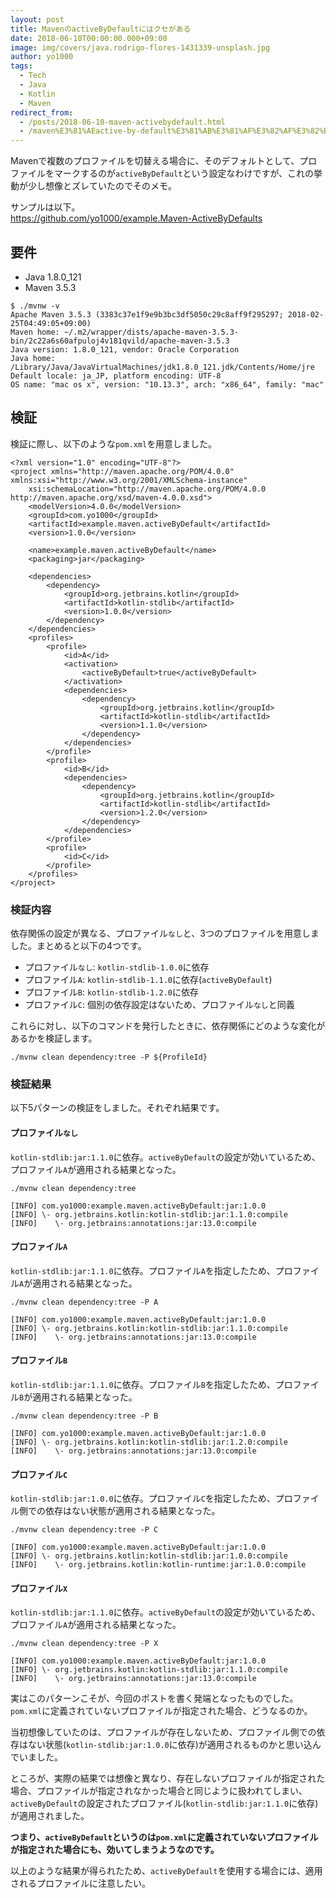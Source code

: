 ```yaml
---
layout: post
title: MavenのactiveByDefaultにはクセがある
date: 2018-06-10T00:00:00.000+09:00
image: img/covers/java.rodrigo-flores-1431339-unsplash.jpg
author: yo1000
tags:
  - Tech
  - Java
  - Kotlin
  - Maven
redirect_from:
  - /posts/2018-06-10-maven-activebydefault.html
  - /maven%E3%81%AEactive-by-default%E3%81%AB%E3%81%AF%E3%82%AF%E3%82%BB%E3%81%8C%E3%81%82%E3%82%8B
---
```


Mavenで複数のプロファイルを切替える場合に、そのデフォルトとして、プロファイルをマークするのが`activeByDefault`という設定なわけですが、これの挙動が少し想像とズレていたのでそのメモ。

サンプルは以下。<br>
https://github.com/yo1000/example.Maven-ActiveByDefaults


## 要件
- Java 1.8.0_121
- Maven 3.5.3

```
$ ./mvnw -v
Apache Maven 3.5.3 (3383c37e1f9e9b3bc3df5050c29c8aff9f295297; 2018-02-25T04:49:05+09:00)
Maven home: ~/.m2/wrapper/dists/apache-maven-3.5.3-bin/2c22a6s60afpuloj4v181qvild/apache-maven-3.5.3
Java version: 1.8.0_121, vendor: Oracle Corporation
Java home: /Library/Java/JavaVirtualMachines/jdk1.8.0_121.jdk/Contents/Home/jre
Default locale: ja_JP, platform encoding: UTF-8
OS name: "mac os x", version: "10.13.3", arch: "x86_64", family: "mac"
```


## 検証
検証に際し、以下のような`pom.xml`を用意しました。

```xml{numberLines:true}
<?xml version="1.0" encoding="UTF-8"?>
<project xmlns="http://maven.apache.org/POM/4.0.0" xmlns:xsi="http://www.w3.org/2001/XMLSchema-instance"
	xsi:schemaLocation="http://maven.apache.org/POM/4.0.0 http://maven.apache.org/xsd/maven-4.0.0.xsd">
    <modelVersion>4.0.0</modelVersion>
    <groupId>com.yo1000</groupId>
    <artifactId>example.maven.activeByDefault</artifactId>
    <version>1.0.0</version>

    <name>example.maven.activeByDefault</name>
    <packaging>jar</packaging>

    <dependencies>
        <dependency>
            <groupId>org.jetbrains.kotlin</groupId>
            <artifactId>kotlin-stdlib</artifactId>
            <version>1.0.0</version>
        </dependency>
    </dependencies>
    <profiles>
        <profile>
            <id>A</id>
            <activation>
                <activeByDefault>true</activeByDefault>
            </activation>
            <dependencies>
                <dependency>
                    <groupId>org.jetbrains.kotlin</groupId>
                    <artifactId>kotlin-stdlib</artifactId>
                    <version>1.1.0</version>
                </dependency>
            </dependencies>
        </profile>
        <profile>
            <id>B</id>
            <dependencies>
                <dependency>
                    <groupId>org.jetbrains.kotlin</groupId>
                    <artifactId>kotlin-stdlib</artifactId>
                    <version>1.2.0</version>
                </dependency>
            </dependencies>
        </profile>
        <profile>
            <id>C</id>
        </profile>
    </profiles>
</project>
```


### 検証内容
依存関係の設定が異なる、プロファイル`なし`と、3つのプロファイルを用意しました。まとめると以下の4つです。

- プロファイル`なし`: `kotlin-stdlib-1.0.0`に依存
- プロファイル`A`: `kotlin-stdlib-1.1.0`に依存(`activeByDefault`)
- プロファイル`B`: `kotlin-stdlib-1.2.0`に依存
- プロファイル`C`: 個別の依存設定はないため、プロファイル`なし`と同義

これらに対し、以下のコマンドを発行したときに、依存関係にどのような変化があるかを検証します。

```
./mvnw clean dependency:tree -P ${ProfileId}
```


### 検証結果
以下5パターンの検証をしました。それぞれ結果です。


#### プロファイル`なし`
`kotlin-stdlib:jar:1.1.0`に依存。`activeByDefault`の設定が効いているため、プロファイル`A`が適用される結果となった。

```sh{4}
./mvnw clean dependency:tree

[INFO] com.yo1000:example.maven.activeByDefault:jar:1.0.0
[INFO] \- org.jetbrains.kotlin:kotlin-stdlib:jar:1.1.0:compile
[INFO]    \- org.jetbrains:annotations:jar:13.0:compile
```


#### プロファイル`A`
`kotlin-stdlib:jar:1.1.0`に依存。プロファイル`A`を指定したため、プロファイル`A`が適用される結果となった。

```sh{4}
./mvnw clean dependency:tree -P A

[INFO] com.yo1000:example.maven.activeByDefault:jar:1.0.0
[INFO] \- org.jetbrains.kotlin:kotlin-stdlib:jar:1.1.0:compile
[INFO]    \- org.jetbrains:annotations:jar:13.0:compile
```


#### プロファイル`B`
`kotlin-stdlib:jar:1.1.0`に依存。プロファイル`B`を指定したため、プロファイル`B`が適用される結果となった。

```sh{4}
./mvnw clean dependency:tree -P B

[INFO] com.yo1000:example.maven.activeByDefault:jar:1.0.0
[INFO] \- org.jetbrains.kotlin:kotlin-stdlib:jar:1.2.0:compile
[INFO]    \- org.jetbrains:annotations:jar:13.0:compile
```


#### プロファイル`C`
`kotlin-stdlib:jar:1.0.0`に依存。プロファイル`C`を指定したため、プロファイル側での依存はない状態が適用される結果となった。

```sh{4}
./mvnw clean dependency:tree -P C

[INFO] com.yo1000:example.maven.activeByDefault:jar:1.0.0
[INFO] \- org.jetbrains.kotlin:kotlin-stdlib:jar:1.0.0:compile
[INFO]    \- org.jetbrains.kotlin:kotlin-runtime:jar:1.0.0:compile
```


#### プロファイル`X`
`kotlin-stdlib:jar:1.1.0`に依存。`activeByDefault`の設定が効いているため、プロファイル`A`が適用される結果となった。

```sh{4}
./mvnw clean dependency:tree -P X

[INFO] com.yo1000:example.maven.activeByDefault:jar:1.0.0
[INFO] \- org.jetbrains.kotlin:kotlin-stdlib:jar:1.1.0:compile
[INFO]    \- org.jetbrains:annotations:jar:13.0:compile
```

実はこのパターンこそが、今回のポストを書く発端となったものでした。`pom.xml`に定義されていないプロファイルが指定された場合、どうなるのか。

当初想像していたのは、プロファイルが存在しないため、プロファイル側での依存はない状態(`kotlin-stdlib:jar:1.0.0`に依存)が適用されるものかと思い込んでいました。

ところが、実際の結果では想像と異なり、存在しないプロファイルが指定された場合、プロファイルが指定されなかった場合と同じように扱われてしまい、`activeByDefault`の設定されたプロファイル(`kotlin-stdlib:jar:1.1.0`に依存)が適用されました。

**つまり、`activeByDefault`というのは`pom.xml`に定義されていないプロファイルが指定された場合にも、効いてしまうようなのです。**

以上のような結果が得られたため、`activeByDefault`を使用する場合には、適用されるプロファイルに注意したい。
